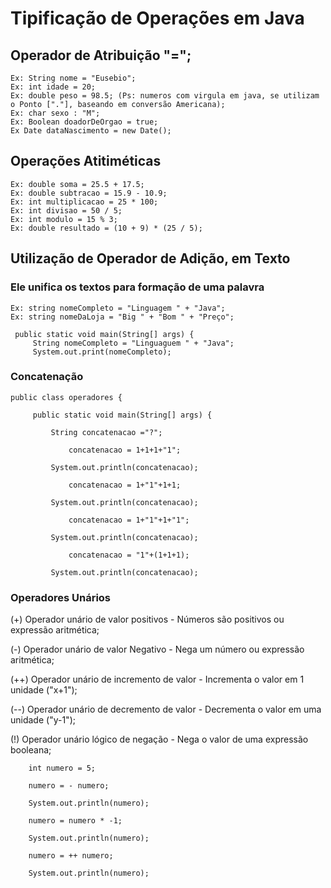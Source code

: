 # Tipificação de Operações em Java

## Operador de Atribuição "=";
    Ex: String nome = "Eusebio";
    Ex: int idade = 20; 
    Ex: double peso = 98.5; (Ps: numeros com virgula em java, se utilizam o Ponto ["."], baseando em conversão Americana);
    Ex: char sexo : "M";
    Ex: Boolean doadorDeOrgao = true;
    Ex Date dataNascimento = new Date();

## Operações Atitiméticas

    Ex: double soma = 25.5 + 17.5;
    Ex: double subtracao = 15.9 - 10.9;
    Ex: int multiplicacao = 25 * 100;
    Ex: int divisao = 50 / 5;
    Ex: int modulo = 15 % 3;
    Ex: double resultado = (10 + 9) * (25 / 5);

## Utilização de Operador de Adição, em Texto

### Ele unifica os textos para formação de uma palavra

    Ex: string nomeCompleto = "Linguagem " + "Java"; 
    Ex: string nomeDaLoja = "Big " + "Bom " + "Preço";

     public static void main(String[] args) {
         String nomeCompleto = "Linguaguem " + "Java";
         System.out.print(nomeCompleto);

### Concatenação

    public class operadores {
    
         public static void main(String[] args) {
           
             String concatenacao ="?";

                 concatenacao = 1+1+1+"1";

             System.out.println(concatenacao);

                 concatenacao = 1+"1"+1+1;

             System.out.println(concatenacao);

                 concatenacao = 1+"1"+1+"1";

             System.out.println(concatenacao);

                 concatenacao = "1"+(1+1+1);

             System.out.println(concatenacao);

### Operadores Unários

(+) Operador unário de valor positivos - Números são positivos ou expressão aritmética;

(-) Operador unário de valor Negativo -  Nega um número ou expressão aritmética;

(++) Operador unário de incremento de valor - Incrementa o valor em 1 unidade ("x+1");

(--) Operador unário de decremento de valor - Decrementa o valor em uma unidade ("y-1");

(!) Operador unário lógico de negação - Nega o valor de uma expressão booleana; 

        int numero = 5;
        
        numero = - numero;
               
        System.out.println(numero);

        numero = numero * -1;

        System.out.println(numero);

        numero = ++ numero;

        System.out.println(numero);

### 